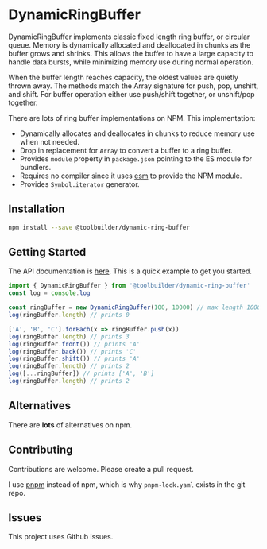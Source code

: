 # DynamicRingBuffer

DynamicRingBuffer implements classic fixed length ring buffer, or circular queue. Memory is dynamically allocated and deallocated in chunks as the buffer grows and shrinks. This allows the buffer to have a large capacity to handle data bursts, while minimizing memory use during normal operation.

When the buffer length reaches capacity, the oldest values are quietly thrown away. The methods match the Array signature for push, pop, unshift, and shift. For buffer operation either use push/shift together, or unshift/pop together.

There are lots of ring buffer implementations on NPM. This implementation:

* Dynamically allocates and deallocates in chunks to reduce memory use when not needed.
* Drop in replacement for `Array` to convert a buffer to a ring buffer.
* Provides `module` property in `package.json` pointing to the ES module for bundlers.
* Requires no compiler since it uses [esm](https://github.com/standard-things/esm) to provide the NPM module.
* Provides `Symbol.iterator` generator.

## Installation

```bash
npm install --save @toolbuilder/dynamic-ring-buffer
```

## Getting Started

The API documentation is [here](docs/dynamic-ring-buffer.md).  This is a quick example to get you started.

```javascript
import { DynamicRingBuffer } from '@toolbuilder/dynamic-ring-buffer'
const log = console.log

const ringBuffer = new DynamicRingBuffer(100, 10000) // max length 10000 in chunks of 100
log(ringBuffer.length) // prints 0

['A', 'B', 'C'].forEach(x => ringBuffer.push(x))
log(ringBuffer.length) // prints 3
log(ringBuffer.front()) // prints 'A'
log(ringBuffer.back()) // prints 'C'
log(ringBuffer.shift()) // prints 'A'
log(ringBuffer.length) // prints 2
log([...ringBuffer]) // prints ['A', 'B']
log(ringBuffer.length) // prints 2
```

## Alternatives

There are **lots** of alternatives on npm.

## Contributing

Contributions are welcome. Please create a pull request.

I use [pnpm](https://pnpm.js.org/) instead of npm, which is why `pnpm-lock.yaml` exists in the git repo.

## Issues

This project uses Github issues.
